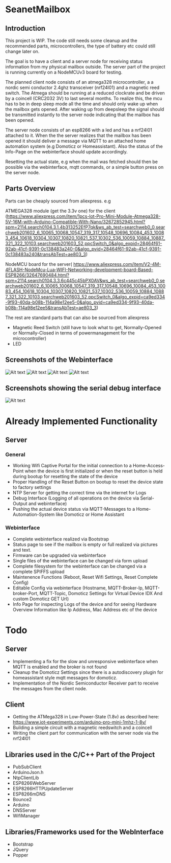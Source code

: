 # SeanetMailbox

## Introduction

This project is WIP. The code still needs some cleanup and the recommended parts, microcontrollers, the type of battery etc could still change later on.

The goal is to have a client and a server node for receiving status information
from my physical mailbox outside.
The server part of the project is running currently on a NodeMCUv3 board for testing.

The planned client node consists of an atmega328 microcontroller, a a nordic semi conductor 2.4ghz transceiver (nrf24l01) and a magnetic reed switch.
The Atmega should be running at a reduced clockrate and be driven by a coincell (CRC2032 3V) to last several months.
To realize this, the mcu has to be in deep sleep mode all the time and should only wake up when the mailbox gets opened.
After waking up from deepsleep the signal should be transmitted instantly to the server node indicating that the mailbox has been opened.

The server node consists of an esp8266 with a led and has a nrf24l01 attached to it.
When the the server realizes that the mailbox has been opened it should deliver a message via MQTT to an attached home automation system (e.g Domoticz or Homeassistant).
Also the status of the Info-Page on the webinterface should update accordingly.

Resetting the actual state, e.g when the mail was fetched should then be possible via the webinterface, mqtt commands, or a simple button press on the server node.

## Parts Overview

Parts can be cheaply sourced from aliexpress. e.g

ATMEGA328 module (get the 3.3v one) for the client 
(https://www.aliexpress.com/item/1pcs-lot-Pro-Mini-Module-Atmega328-5V-16M-with-Arduino-Compatible-With-Nano/32672852945.html?spm=2114.search0104.3.1.4b313252EfP7qk&ws_ab_test=searchweb0_0,searchweb201602_6_10065_10068_10547_319_317_10548_10696_10084_453_10083_454_10618_10304_10307_10820_10821_537_10302_536_10059_10884_10887_321_322_10103,searchweb201603_52,ppcSwitch_0&algo_expid=28464f61-92ab-41cf-9391-0c138483a240-0&algo_pvid=28464f61-92ab-41cf-9391-0c138483a240&transAbTest=ae803_3)

NodeMCU board for the server(
https://www.aliexpress.com/item/V2-4M-4FLASH-NodeMcu-Lua-WIFI-Networking-development-board-Based-ESP8266/32647690484.html?spm=2114.search0104.3.3.6c445c45bPX0AV&ws_ab_test=searchweb0_0,searchweb201602_6_10065_10068_10547_319_317_10548_10696_10084_453_10083_454_10618_10304_10307_10820_10821_537_10302_536_10059_10884_10887_321_322_10103,searchweb201603_52,ppcSwitch_0&algo_expid=ca9ed334-9f93-40da-b08b-114a98e12ee5-0&algo_pvid=ca9ed334-9f93-40da-b08b-114a98e12ee5&transAbTest=ae803_3)

The rest are standard parts that can also be sourced from aliexpress
- Magnetic Reed Switch (still have to look what to get, Normally-Opened or Normally-Closed in terms of powermanagement for the microcontroller)
- LED

## Screenshots of the Webinterface

![Alt text](status.jpg?raw=true "Status")
![Alt text](config.jpg?raw=true "Config")
![Alt text](system.jpg?raw=true "System")
![Alt text](info.jpg?raw=true "Info")

## Screenshots showing the serial debug interface

![Alt text](seriallog.jpg?raw=true "Info")

# Already Implemented Functionality

## Server

### General
- Working Wifi Captive Portal for the initial connection to a Home-Access-Point when the device is first initialized or when the reset button is held during bootup for resetting the state of the device
- Proper Handling of the Reset Button on bootup to reset the device state to factory settings
- NTP Server for getting the correct time via the internet for Logs
- Debug Interface (Logging of all operations on the device via Serial-Output and webinterface)
- Pushing the actual device status via MQTT-Messages to a Home-Automation-System like Domoticz or Home Assistant

### Webinterface

- Complete webinterface realized via Bootstrap
- Status page to see if the mailbox is empty or full realized via pictures and text.
- Firmware can be upgraded via webinterface
- Single files of the webinterface can be changed via form upload
- Complete filesystem for the webinterface can be changed via a complete SPIFFS upload
- Maintenence Functions (Reboot, Reset Wifi Settings, Reset Complete Config)
- Editable Config via webinterface (Hostname, MQTT-Broker-Ip, MQTT-broker-Port, MQTT-Topic, Domoticz Settings for Virtual Device IDX And custom Domoticz GET Url)
- Info Page for inspecting Logs of the device and for seeing Hardware Overview Information like Ip Address, Mac Address etc of the device

# Todo 

## Server
- Implementing a fix for the slow and unresponsive webinterface when MQTT is enabled and the broker is not found
- Cleanup the Domoticz Settings since there is a autodiscovery plugin for homeassistant style mqtt messages for domoticz.
- Implementation of the Nordic Semiconductor Receiver part to receive the messages from the client node.

## Client

- Getting the ATMega328 in Low-Power-State (1.8v) as described here: 
https://www.iot-experiments.com/arduino-pro-mini-1mhz-1-8v/
- Building a simple circuit with a magnetic reedswitch and a coincell
- Writing the client part for communication with the server node via the nrf24l01

## Libraries used in the C/C++ Part of the Project

- PubSubClient
- ArduinoJson.h
- NtpClientLib
- ESP8266WebServer
- ESP8266HTTPUpdateServer
- ESP8266mDNS
- Bounce2
- Arduino
- DNSServer
- WifiManager

## Libraries/Frameworks used for the WebInterface

- Bootstrap
- JQuery
- Popper
